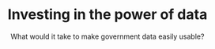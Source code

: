 ---
title: Investing in the power of data
subtitle: What would it take to make government data easily usable?
description: 10x believes that data can do a lot of good. The government has a lot of data that's open and freely accessible to everyone, but not always easy to find or use. In order for data to deliver, a lot has to go right and some things can't go wrong.
excerpt: |-
 10x believes that data can do a lot of good. The government has a lot of data that's open and freely accessible to everyone, but not always easy to find or use. In order for data to deliver, a lot has to go right and some things can't go wrong. 
template: "4"
image-url: "/assets/images/access-to-data-icon.png"
footer: we-started-as-an-idea-too

intro: |-
  10x believes that data can do a lot of good. The government has a lot of data that's open and freely accessible to everyone, but not always easy to find or use. In order for data to deliver, a lot has to go right and some things can't go wrong. 

outro: |-
  For example, to really harness the promise of data, it needs to be not just open and public, but actually findable and usable by the right users. Doing data right means knowing which data is useful to collect in the first place, how to structure it, keep it safe, and ensure that sensitive data is always stored securely, and only when and for as long as is appropriate. And even if all of the above are true, the civil servants working with it need to understand how data can cause harm if used irresponsibly, and have the tools to avoid doing so.

  10x's portfolio of data projects are all about making things go right with data whenever we can, and avoiding the dangers of data-driven harm. We've been investing in this space for years, and we're excited to share a few of our successes with you.

list-of-projects-section:
  title: "Check out some of our projects designed to improve access to data:"
  projects: 
    - subtitle: Expanding access to complex economic data
      text: The federal government has a wealth of economic data, but it is so complex it is largely inaccessible to users who do not have deep technical expertise. 10x looked at ways to make the data easier to access for non-technical users.
    - subtitle: Finding grant-funded results and products
      text: The outputs of some federally funded grants can be hard to find and are not easily available to those who can most benefit from them. 10x looked at ways to help people discover the products and other results.
    - subtitle: Navigating public records
      text: Across the federal space are hundreds of FOIA (Freedom of Information Act) libraries, but the libraries are decentralized, making it challenging to find specific records. 10x investigated how to provide cross-library access to the records.
    - subtitle: Open data for small-scale farmers
      text: Small-scale farmers do not have easy access to federal data that might be of use to them, such as data on crop production. 10x looked at what data small-scale farmers need access to and if there was a good way for them to access it.
    - subtitle: Digital Access to Justice Platform
      text: State and local government fees and fines disproportionately impact and marginalize low-income communities and people of color. 10x looked into whether an integrated dashboard would make it easier for people to find and resolve outstanding fines.
    - subtitle: U.S. Data Federation
      text: The wide array of data sources and structures makes sharing the data across the federal government very difficult, impacting the ability of public officials to do complete analyses. 10x created tools and processes to make sharing data easier.
      linkText: See U.S. Data Federation
      link_url: https://federation.data.gov/

find-out-more-section:
  title: "Find out more:"
  links:
    - linkText: The U.S. Data Federation graduates the 10x program, launches new repository
      link_url: https://digital.gov/2020/07/02/us-data-federation-graduates-10x-program/
      date: July 2, 2020
      text: Announcement of the launch of the U.S. Data Federation and background on its development.
    - linkText: An introduction to the U.S. Data Federation
      link_url: https://digital.gov/event/2019/04/17/an-introduction-us-data-federation/
      date: April 17, 2019
      text: A video showcasing the goals and capabilities of the U.S. Data Federation.
---